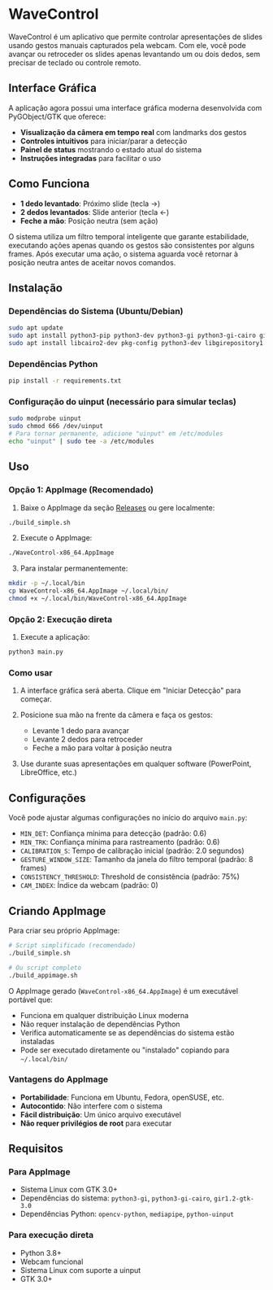 # WaveControl

WaveControl é um aplicativo que permite controlar apresentações de slides usando gestos manuais capturados pela webcam. Com ele, você pode avançar ou retroceder os slides apenas levantando um ou dois dedos, sem precisar de teclado ou controle remoto.

## Interface Gráfica

A aplicação agora possui uma interface gráfica moderna desenvolvida com PyGObject/GTK que oferece:

- **Visualização da câmera em tempo real** com landmarks dos gestos
- **Controles intuitivos** para iniciar/parar a detecção
- **Painel de status** mostrando o estado atual do sistema
- **Instruções integradas** para facilitar o uso

## Como Funciona

- **1 dedo levantado**: Próximo slide (tecla →)
- **2 dedos levantados**: Slide anterior (tecla ←)  
- **Feche a mão**: Posição neutra (sem ação)

O sistema utiliza um filtro temporal inteligente que garante estabilidade, executando ações apenas quando os gestos são consistentes por alguns frames. Após executar uma ação, o sistema aguarda você retornar à posição neutra antes de aceitar novos comandos.

## Instalação

### Dependências do Sistema (Ubuntu/Debian)
```bash
sudo apt update
sudo apt install python3-pip python3-dev python3-gi python3-gi-cairo gir1.2-gtk-3.0
sudo apt install libcairo2-dev pkg-config python3-dev libgirepository1.0-dev
```

### Dependências Python
```bash
pip install -r requirements.txt
```

### Configuração do uinput (necessário para simular teclas)
```bash
sudo modprobe uinput
sudo chmod 666 /dev/uinput
# Para tornar permanente, adicione "uinput" em /etc/modules
echo "uinput" | sudo tee -a /etc/modules
```

## Uso

### Opção 1: AppImage (Recomendado)

1. Baixe o AppImage da seção [Releases](https://github.com/seuusuario/WaveControl/releases) ou gere localmente:
```bash
./build_simple.sh
```

2. Execute o AppImage:
```bash
./WaveControl-x86_64.AppImage
```

3. Para instalar permanentemente:
```bash
mkdir -p ~/.local/bin
cp WaveControl-x86_64.AppImage ~/.local/bin/
chmod +x ~/.local/bin/WaveControl-x86_64.AppImage
```

### Opção 2: Execução direta

1. Execute a aplicação:
```bash
python3 main.py
```

### Como usar

1. A interface gráfica será aberta. Clique em "Iniciar Detecção" para começar.

2. Posicione sua mão na frente da câmera e faça os gestos:
   - Levante 1 dedo para avançar
   - Levante 2 dedos para retroceder
   - Feche a mão para voltar à posição neutra

3. Use durante suas apresentações em qualquer software (PowerPoint, LibreOffice, etc.)

## Configurações

Você pode ajustar algumas configurações no início do arquivo `main.py`:

- `MIN_DET`: Confiança mínima para detecção (padrão: 0.6)
- `MIN_TRK`: Confiança mínima para rastreamento (padrão: 0.6)
- `CALIBRATION_S`: Tempo de calibração inicial (padrão: 2.0 segundos)
- `GESTURE_WINDOW_SIZE`: Tamanho da janela do filtro temporal (padrão: 8 frames)
- `CONSISTENCY_THRESHOLD`: Threshold de consistência (padrão: 75%)
- `CAM_INDEX`: Índice da webcam (padrão: 0)

## Criando AppImage

Para criar seu próprio AppImage:

```bash
# Script simplificado (recomendado)
./build_simple.sh

# Ou script completo
./build_appimage.sh
```

O AppImage gerado (`WaveControl-x86_64.AppImage`) é um executável portável que:
- Funciona em qualquer distribuição Linux moderna
- Não requer instalação de dependências Python 
- Verifica automaticamente se as dependências do sistema estão instaladas
- Pode ser executado diretamente ou "instalado" copiando para `~/.local/bin/`

### Vantagens do AppImage

- **Portabilidade**: Funciona em Ubuntu, Fedora, openSUSE, etc.
- **Autocontido**: Não interfere com o sistema
- **Fácil distribuição**: Um único arquivo executável
- **Não requer privilégios de root** para executar

## Requisitos

### Para AppImage
- Sistema Linux com GTK 3.0+
- Dependências do sistema: `python3-gi`, `python3-gi-cairo`, `gir1.2-gtk-3.0`
- Dependências Python: `opencv-python`, `mediapipe`, `python-uinput`

### Para execução direta
- Python 3.8+
- Webcam funcional
- Sistema Linux com suporte a uinput
- GTK 3.0+
